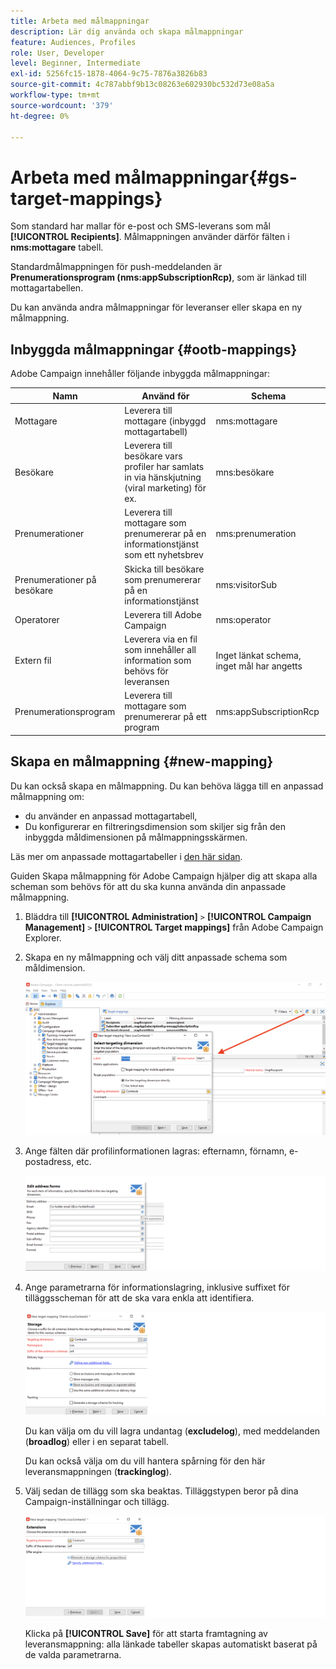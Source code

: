 ```yaml
---
title: Arbeta med målmappningar
description: Lär dig använda och skapa målmappningar
feature: Audiences, Profiles
role: User, Developer
level: Beginner, Intermediate
exl-id: 5256fc15-1878-4064-9c75-7876a3826b83
source-git-commit: 4c787abbf9b13c08263e602930bc532d73e08a5a
workflow-type: tm+mt
source-wordcount: '379'
ht-degree: 0%

---
```


# Arbeta med målmappningar{#gs-target-mappings}

Som standard har mallar för e-post och SMS-leverans som mål **[!UICONTROL Recipients]**. Målmappningen använder därför fälten i **nms:mottagare** tabell.

Standardmålmappningen för push-meddelanden är **Prenumerationsprogram (nms:appSubscriptionRcp)**, som är länkad till mottagartabellen.

Du kan använda andra målmappningar för leveranser eller skapa en ny målmappning.

## Inbyggda målmappningar {#ootb-mappings}

Adobe Campaign innehåller följande inbyggda målmappningar:

| Namn | Använd för | Schema |
|---|---|---|
| Mottagare | Leverera till mottagare (inbyggd mottagartabell) | nms:mottagare |
| Besökare | Leverera till besökare vars profiler har samlats in via hänskjutning (viral marketing) för ex. | mns:besökare |
| Prenumerationer | Leverera till mottagare som prenumererar på en informationstjänst som ett nyhetsbrev | nms:prenumeration |
| Prenumerationer på besökare | Skicka till besökare som prenumererar på en informationstjänst | nms:visitorSub |
| Operatorer | Leverera till Adobe Campaign | nms:operator |
| Extern fil | Leverera via en fil som innehåller all information som behövs för leveransen | Inget länkat schema, inget mål har angetts |
| Prenumerationsprogram | Leverera till mottagare som prenumererar på ett program | nms:appSubscriptionRcp |


## Skapa en målmappning {#new-mapping}

Du kan också skapa en målmappning. Du kan behöva lägga till en anpassad målmappning om:

* du använder en anpassad mottagartabell,
* Du konfigurerar en filtreringsdimension som skiljer sig från den inbyggda måldimensionen på målmappningsskärmen.

Läs mer om anpassade mottagartabeller i [den här sidan](../dev/custom-recipient.md).

Guiden Skapa målmappning för Adobe Campaign hjälper dig att skapa alla scheman som behövs för att du ska kunna använda din anpassade målmappning.

1. Bläddra till **[!UICONTROL Administration]** `>` **[!UICONTROL Campaign Management]** `>` **[!UICONTROL Target mappings]** från Adobe Campaign Explorer.

1. Skapa en ny målmappning och välj ditt anpassade schema som måldimension.

   ![](assets/new-target-mapping.png)


1. Ange fälten där profilinformationen lagras: efternamn, förnamn, e-postadress, etc.

   ![](assets/wf_new_mapping_define_join.png)

1. Ange parametrarna för informationslagring, inklusive suffixet för tilläggsscheman för att de ska vara enkla att identifiera.

   ![](assets/wf_new_mapping_define_names.png)

   Du kan välja om du vill lagra undantag (**excludelog**), med meddelanden (**broadlog**) eller i en separat tabell.

   Du kan också välja om du vill hantera spårning för den här leveransmappningen (**trackinglog**).

1. Välj sedan de tillägg som ska beaktas. Tilläggstypen beror på dina Campaign-inställningar och tillägg.

   ![](assets/wf_new_mapping_define_extensions.png)

   Klicka på **[!UICONTROL Save]** för att starta framtagning av leveransmappning: alla länkade tabeller skapas automatiskt baserat på de valda parametrarna.
